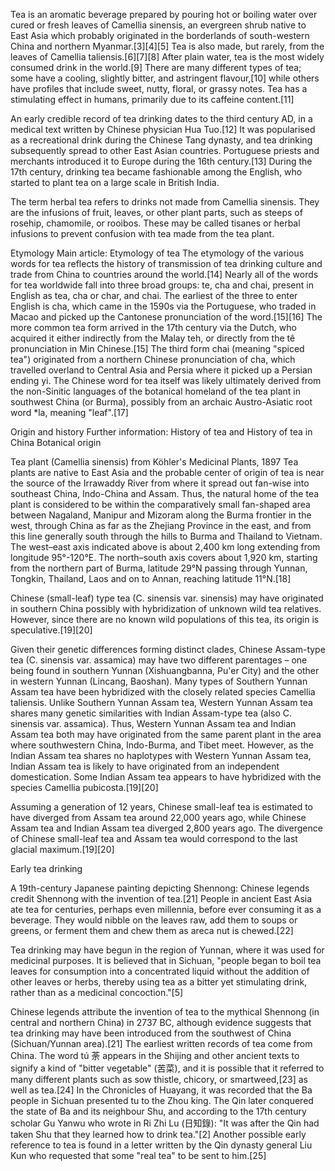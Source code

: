 Tea is an aromatic beverage prepared by pouring hot or boiling water over cured or fresh leaves of Camellia sinensis, an evergreen shrub native to East Asia which probably originated in the borderlands of south-western China and northern Myanmar.[3][4][5] Tea is also made, but rarely, from the leaves of Camellia taliensis.[6][7][8] After plain water, tea is the most widely consumed drink in the world.[9] There are many different types of tea; some have a cooling, slightly bitter, and astringent flavour,[10] while others have profiles that include sweet, nutty, floral, or grassy notes. Tea has a stimulating effect in humans, primarily due to its caffeine content.[11]

An early credible record of tea drinking dates to the third century AD, in a medical text written by Chinese physician Hua Tuo.[12] It was popularised as a recreational drink during the Chinese Tang dynasty, and tea drinking subsequently spread to other East Asian countries. Portuguese priests and merchants introduced it to Europe during the 16th century.[13] During the 17th century, drinking tea became fashionable among the English, who started to plant tea on a large scale in British India.

The term herbal tea refers to drinks not made from Camellia sinensis. They are the infusions of fruit, leaves, or other plant parts, such as steeps of rosehip, chamomile, or rooibos. These may be called tisanes or herbal infusions to prevent confusion with tea made from the tea plant.

Etymology
Main article: Etymology of tea
The etymology of the various words for tea reflects the history of transmission of tea drinking culture and trade from China to countries around the world.[14] Nearly all of the words for tea worldwide fall into three broad groups: te, cha and chai, present in English as tea, cha or char, and chai. The earliest of the three to enter English is cha, which came in the 1590s via the Portuguese, who traded in Macao and picked up the Cantonese pronunciation of the word.[15][16] The more common tea form arrived in the 17th century via the Dutch, who acquired it either indirectly from the Malay teh, or directly from the tê pronunciation in Min Chinese.[15] The third form chai (meaning "spiced tea") originated from a northern Chinese pronunciation of cha, which travelled overland to Central Asia and Persia where it picked up a Persian ending yi. The Chinese word for tea itself was likely ultimately derived from the non-Sinitic languages of the botanical homeland of the tea plant in southwest China (or Burma), possibly from an archaic Austro-Asiatic root word *la, meaning "leaf".[17]

Origin and history
Further information: History of tea and History of tea in China
Botanical origin

Tea plant (Camellia sinensis) from Köhler's Medicinal Plants, 1897
Tea plants are native to East Asia and the probable center of origin of tea is near the source of the Irrawaddy River from where it spread out fan-wise into southeast China, Indo-China and Assam. Thus, the natural home of the tea plant is considered to be within the comparatively small fan-shaped area between Nagaland, Manipur and Mizoram along the Burma frontier in the west, through China as far as the Zhejiang Province in the east, and from this line generally south through the hills to Burma and Thailand to Vietnam. The west–east axis indicated above is about 2,400 km long extending from longitude 95°-120°E. The north–south axis covers about 1,920 km, starting from the northern part of Burma, latitude 29°N passing through Yunnan, Tongkin, Thailand, Laos and on to Annan, reaching latitude 11°N.[18]

Chinese (small-leaf) type tea (C. sinensis var. sinensis) may have originated in southern China possibly with hybridization of unknown wild tea relatives. However, since there are no known wild populations of this tea, its origin is speculative.[19][20]

Given their genetic differences forming distinct clades, Chinese Assam-type tea (C. sinensis var. assamica) may have two different parentages – one being found in southern Yunnan (Xishuangbanna, Pu'er City) and the other in western Yunnan (Lincang, Baoshan). Many types of Southern Yunnan Assam tea have been hybridized with the closely related species Camellia taliensis. Unlike Southern Yunnan Assam tea, Western Yunnan Assam tea shares many genetic similarities with Indian Assam-type tea (also C. sinensis var. assamica). Thus, Western Yunnan Assam tea and Indian Assam tea both may have originated from the same parent plant in the area where southwestern China, Indo-Burma, and Tibet meet. However, as the Indian Assam tea shares no haplotypes with Western Yunnan Assam tea, Indian Assam tea is likely to have originated from an independent domestication. Some Indian Assam tea appears to have hybridized with the species Camellia pubicosta.[19][20]

Assuming a generation of 12 years, Chinese small-leaf tea is estimated to have diverged from Assam tea around 22,000 years ago, while Chinese Assam tea and Indian Assam tea diverged 2,800 years ago. The divergence of Chinese small-leaf tea and Assam tea would correspond to the last glacial maximum.[19][20]

Early tea drinking

A 19th-century Japanese painting depicting Shennong: Chinese legends credit Shennong with the invention of tea.[21]
People in ancient East Asia ate tea for centuries, perhaps even millennia, before ever consuming it as a beverage. They would nibble on the leaves raw, add them to soups or greens, or ferment them and chew them as areca nut is chewed.[22]

Tea drinking may have begun in the region of Yunnan, where it was used for medicinal purposes. It is believed that in Sichuan, "people began to boil tea leaves for consumption into a concentrated liquid without the addition of other leaves or herbs, thereby using tea as a bitter yet stimulating drink, rather than as a medicinal concoction."[5]

Chinese legends attribute the invention of tea to the mythical Shennong (in central and northern China) in 2737 BC, although evidence suggests that tea drinking may have been introduced from the southwest of China (Sichuan/Yunnan area).[21] The earliest written records of tea come from China. The word tú 荼 appears in the Shijing and other ancient texts to signify a kind of "bitter vegetable" (苦菜), and it is possible that it referred to many different plants such as sow thistle, chicory, or smartweed,[23] as well as tea.[24] In the Chronicles of Huayang, it was recorded that the Ba people in Sichuan presented tu to the Zhou king. The Qin later conquered the state of Ba and its neighbour Shu, and according to the 17th century scholar Gu Yanwu who wrote in Ri Zhi Lu (日知錄): "It was after the Qin had taken Shu that they learned how to drink tea."[2] Another possible early reference to tea is found in a letter written by the Qin dynasty general Liu Kun who requested that some "real tea" to be sent to him.[25]
